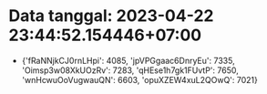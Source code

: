 # Data tanggal: 2023-04-22 23:44:52.154446+07:00

* {'fRaNNjkCJ0rnLHpi': 4085, 'jpVPGgaac6DnryEu': 7335, 'Oimsp3w08XkUOzRv': 7283, 'qHEse1h7gk1FUvtP': 7650, 'wnHcwuOoVugwauQN': 6603, 'opuXZEW4xuL2QOwQ': 7021}
